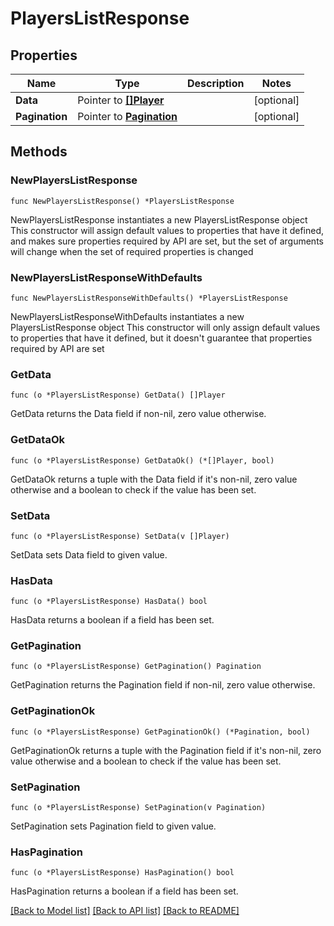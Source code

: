 # PlayersListResponse

## Properties

Name | Type | Description | Notes
------------ | ------------- | ------------- | -------------
**Data** | Pointer to [**[]Player**](Player.md) |  | [optional] 
**Pagination** | Pointer to [**Pagination**](pagination.md) |  | [optional] 

## Methods

### NewPlayersListResponse

`func NewPlayersListResponse() *PlayersListResponse`

NewPlayersListResponse instantiates a new PlayersListResponse object
This constructor will assign default values to properties that have it defined,
and makes sure properties required by API are set, but the set of arguments
will change when the set of required properties is changed

### NewPlayersListResponseWithDefaults

`func NewPlayersListResponseWithDefaults() *PlayersListResponse`

NewPlayersListResponseWithDefaults instantiates a new PlayersListResponse object
This constructor will only assign default values to properties that have it defined,
but it doesn't guarantee that properties required by API are set

### GetData

`func (o *PlayersListResponse) GetData() []Player`

GetData returns the Data field if non-nil, zero value otherwise.

### GetDataOk

`func (o *PlayersListResponse) GetDataOk() (*[]Player, bool)`

GetDataOk returns a tuple with the Data field if it's non-nil, zero value otherwise
and a boolean to check if the value has been set.

### SetData

`func (o *PlayersListResponse) SetData(v []Player)`

SetData sets Data field to given value.

### HasData

`func (o *PlayersListResponse) HasData() bool`

HasData returns a boolean if a field has been set.

### GetPagination

`func (o *PlayersListResponse) GetPagination() Pagination`

GetPagination returns the Pagination field if non-nil, zero value otherwise.

### GetPaginationOk

`func (o *PlayersListResponse) GetPaginationOk() (*Pagination, bool)`

GetPaginationOk returns a tuple with the Pagination field if it's non-nil, zero value otherwise
and a boolean to check if the value has been set.

### SetPagination

`func (o *PlayersListResponse) SetPagination(v Pagination)`

SetPagination sets Pagination field to given value.

### HasPagination

`func (o *PlayersListResponse) HasPagination() bool`

HasPagination returns a boolean if a field has been set.


[[Back to Model list]](../README.md#documentation-for-models) [[Back to API list]](../README.md#documentation-for-api-endpoints) [[Back to README]](../README.md)


